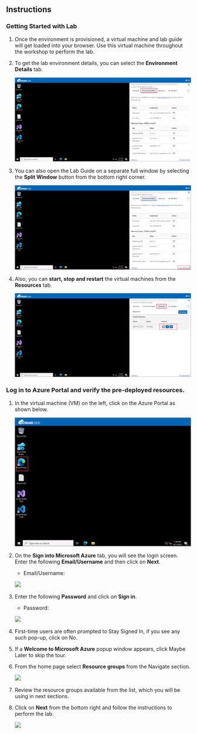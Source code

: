 ## Instructions

### Getting Started with Lab

1. Once the environment is provisioned, a virtual machine and lab guide will get loaded into your browser. Use this virtual machine throughout the workshop to perform the lab.

1. To get the lab environment details, you can select the **Environment Details** tab.

    ![Architecture Diagram](images/az-400-intro01.png)

1. You can also open the Lab Guide on a separate full window by selecting the **Split Window** button from the bottom right corner.

    ![Architecture Diagram](images/az-400-intro(2).png)  

1. Also, you can **start, stop and restart** the virtual machines from the **Resources** tab.

    ![Architecture Diagram](images/az-400-intro(3).png)

### Log in to Azure Portal and verify the pre-deployed resources.

1. In the virtual machine (VM) on the left, click on the Azure Portal as shown below.

    ![](images/az-400-intro4.png)
    
1. On the **Sign into Microsoft Azure** tab, you will see the login screen. Enter the following **Email/Username** and then click on **Next**. 
   
   * Email/Username: <inject key="AzureAdUserEmail"></inject>

   ![](images/dp-500-intro4.png)

1. Enter the following **Password** and click on **Sign in**. 
   
   * Password: <inject key="AzureAdUserPassword"></inject>

    ![](images/dp-500-intro5.png)
    
1. First-time users are often prompted to Stay Signed In, if you see any such pop-up, click on No.
   
1. If a **Welcome to Microsoft Azure** popup window appears, click Maybe Later to skip the tour.

1. From the home page select **Resource groups** from the Navigate section.

    ![](images/dp-500-intro6.png)
    
1. Review the resource groups available from the list, which you will be using in next sections.

1. Click on **Next** from the bottom right and follow the instructions to perform the lab.

    ![](../media/intro11-5.png)
